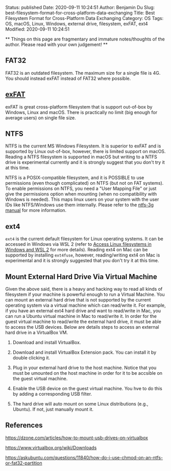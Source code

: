 Status: published
Date: 2020-09-11 10:24:51
Author: Benjamin Du
Slug: best-filesystem-format-for-cross-platform-data-exchanging
Title: Best Filesystem Format for Cross-Platform Data Exchanging
Category: OS
Tags: OS, macOS, Linux, Windows, external drive, filesystem, exFAT, ext4
Modified: 2020-09-11 10:24:51

**
Things on this page are fragmentary and immature notes/thoughts of the author.
Please read with your own judgement!
**
## FAT32

FAT32 is an outdated filesystem. 
The maximum size for a single file is 4G.
You should instead exFAT instead of FAT32 where possible.

## [exFAT](https://en.wikipedia.org/wiki/ExFAT)

exFAT is great cross-platform filesystem that is support out-of-box by Windows, Linux and macOS.
There is practically no limit (big enough for average users) on single file size.

## NTFS

NTFS is the current MS Windows Filesystem. 
It is superior to exFAT and is supported by Linux out-of-box, 
however, there is limited support on macOS. 
Reading a NTFS filesystem is supported in macOS 
but writing to a NTFS drive is experimental currently
and it is strongly suggest that you don't try it at this time.

NTFS is a POSIX-compatible filesystem, 
and it is POSSIBLE to use permissions (even though complicated) on NTFS (but not on FAT systems).
To enable permissions on NTFS, 
you need a "User Mapping File" or just give the permissions option when mounting (when no compatibility with Windows is needed). 
This maps linux users on your system with the user IDs like NTFS/Windows use them internally.
Please refer to the [ntfs-3g manual](http://manpages.ubuntu.com/manpages/bionic/en/man8/ntfs-3g.8.html) for more information.

## ext4

`ext4` is the current default filesystem for Linux operating systems.
It can be accessed in Windows via WSL 2
(refer to
[Access Linux filesystems in Windows and WSL 2](https://devblogs.microsoft.com/commandline/access-linux-filesystems-in-windows-and-wsl-2/)
for more details).
Reading ext4 on Mac can be supported by installing `ext4fuse`,
however, 
reading/writing ext4 on Mac is experimental and it is strongly suggested that you don't try it at this time.

## Mount External Hard Drive Via Virtual Machine 

Given the above said,
there is a heavy and hacking way to read all kinds of filesystem 
if your machine is powerful enough to run a Virtual Machine.
You can mount an external hard drive that is not supported by the current operating system 
via a virtual machine which can read/write it.
For example, 
if you have an external ext4 hard drive and want to read/write in Mac, 
you can run a Ubuntu virtual machine in Mac to read/write it.
In order for the guest virtual machine to read/write the external hard drive, 
it must be able to access the USB devices.
Below are details steps to access an external hard drive in a VirtualBox VM.

1. Download and install VirtualBox.

2. Download and install VirtualBox Extension pack. 
    You can install it by double clicking it.

3. Plug in your external hard drive to the host machine. 
    Notice that you must be umounted on the host machine 
    in order for it to be accsible on the guest virtual machine.

4. Enable the USB device on the guest virtual machine.
    You hve to do this by adding a corresponding USB filter.

5. The hard drive will auto mount on some Linux distributions (e.g., Ubuntu). 
    If not, just manually mount it.

## References

https://dzone.com/articles/how-to-mount-usb-drives-on-virtualbox

https://www.virtualbox.org/wiki/Downloads

https://askubuntu.com/questions/11840/how-do-i-use-chmod-on-an-ntfs-or-fat32-partition
